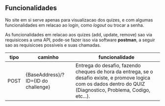 ## Funcionalidades

No site em si serve apenas para visualizacao dos quizes, e com algumas funcionalidades em relacao ao login, como *logout* ou trocar a senha.

As funcionalidades em relacao aos quizes (add, update, remove) sao via requisicoes a uma API, pode-se fazer isso via software **postman**, a seguir sao as requisicoes possiveis e suas chamadas.

|tipo|caminho|funcionalidade|
|---|---|---|
|POST|{BaseAddress}/?ID={ID do challenge}|Entrega do desafio, fazendo cheques de hora da entrega, se o desafio existe, e promove logica com os dados dentro do QUIZ (Diagnostico, Problema, Codigo, etc...).
